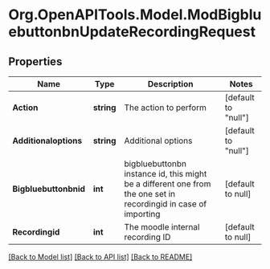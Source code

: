 # Org.OpenAPITools.Model.ModBigbluebuttonbnUpdateRecordingRequest

## Properties

Name | Type | Description | Notes
------------ | ------------- | ------------- | -------------
**Action** | **string** | The action to perform | [default to "null"]
**Additionaloptions** | **string** | Additional options | [default to "null"]
**Bigbluebuttonbnid** | **int** | bigbluebuttonbn instance id, this might be a different one from the one set in recordingid in case of importing | [default to null]
**Recordingid** | **int** | The moodle internal recording ID | [default to null]

[[Back to Model list]](../README.md#documentation-for-models) [[Back to API list]](../README.md#documentation-for-api-endpoints) [[Back to README]](../README.md)

